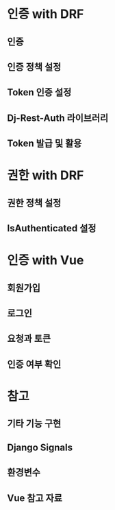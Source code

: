 # 인증 with DRF
## 인증
## 인증 정책 설정
## Token 인증 설정
## Dj-Rest-Auth 라이브러리
## Token 발급 및 활용

# 권한 with DRF
## 권한 정책 설정
## IsAuthenticated 설정

# 인증 with Vue
## 회원가입
## 로그인
## 요청과 토큰
## 인증 여부 확인

# 참고
## 기타 기능 구현
## Django Signals
## 환경변수
## Vue 참고 자료